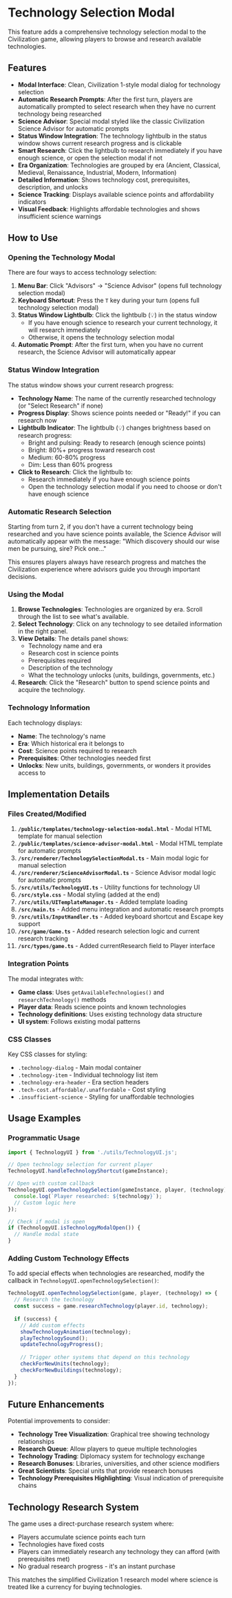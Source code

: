# Technology Selection Modal

This feature adds a comprehensive technology selection modal to the Civilization game, allowing players to browse and research available technologies.

## Features

- **Modal Interface**: Clean, Civilization 1-style modal dialog for technology selection
- **Automatic Research Prompts**: After the first turn, players are automatically prompted to select research when they have no current technology being researched
- **Science Advisor**: Special modal styled like the classic Civilization Science Advisor for automatic prompts
- **Status Window Integration**: The technology lightbulb in the status window shows current research progress and is clickable
- **Smart Research**: Click the lightbulb to research immediately if you have enough science, or open the selection modal if not
- **Era Organization**: Technologies are grouped by era (Ancient, Classical, Medieval, Renaissance, Industrial, Modern, Information)
- **Detailed Information**: Shows technology cost, prerequisites, description, and unlocks
- **Science Tracking**: Displays available science points and affordability indicators
- **Visual Feedback**: Highlights affordable technologies and shows insufficient science warnings

## How to Use

### Opening the Technology Modal

There are four ways to access technology selection:

1. **Menu Bar**: Click "Advisors" → "Science Advisor" (opens full technology selection modal)
2. **Keyboard Shortcut**: Press the `T` key during your turn (opens full technology selection modal)
3. **Status Window Lightbulb**: Click the lightbulb (💡) in the status window
   - If you have enough science to research your current technology, it will research immediately
   - Otherwise, it opens the technology selection modal
4. **Automatic Prompt**: After the first turn, when you have no current research, the Science Advisor will automatically appear

### Status Window Integration

The status window shows your current research progress:

- **Technology Name**: The name of the currently researched technology (or "Select Research" if none)
- **Progress Display**: Shows science points needed or "Ready!" if you can research now
- **Lightbulb Indicator**: The lightbulb (💡) changes brightness based on research progress:
  - Bright and pulsing: Ready to research (enough science points)
  - Bright: 80%+ progress toward research cost
  - Medium: 60-80% progress
  - Dim: Less than 60% progress
- **Click to Research**: Click the lightbulb to:
  - Research immediately if you have enough science points
  - Open the technology selection modal if you need to choose or don't have enough science

### Automatic Research Selection

Starting from turn 2, if you don't have a current technology being researched and you have science points available, the Science Advisor will automatically appear with the message: "Which discovery should our wise men be pursuing, sire? Pick one..."

This ensures players always have research progress and matches the Civilization experience where advisors guide you through important decisions.

### Using the Modal

1. **Browse Technologies**: Technologies are organized by era. Scroll through the list to see what's available.
2. **Select Technology**: Click on any technology to see detailed information in the right panel.
3. **View Details**: The details panel shows:
   - Technology name and era
   - Research cost in science points
   - Prerequisites required
   - Description of the technology
   - What the technology unlocks (units, buildings, governments, etc.)
4. **Research**: Click the "Research" button to spend science points and acquire the technology.

### Technology Information

Each technology displays:
- **Name**: The technology's name
- **Era**: Which historical era it belongs to
- **Cost**: Science points required to research
- **Prerequisites**: Other technologies needed first
- **Unlocks**: New units, buildings, governments, or wonders it provides access to

## Implementation Details

### Files Created/Modified

1. **`/public/templates/technology-selection-modal.html`** - Modal HTML template for manual selection
2. **`/public/templates/science-advisor-modal.html`** - Modal HTML template for automatic prompts
3. **`/src/renderer/TechnologySelectionModal.ts`** - Main modal logic for manual selection
4. **`/src/renderer/ScienceAdvisorModal.ts`** - Science Advisor modal logic for automatic prompts
5. **`/src/utils/TechnologyUI.ts`** - Utility functions for technology UI
6. **`/src/style.css`** - Modal styling (added at the end)
7. **`/src/utils/UITemplateManager.ts`** - Added template loading
8. **`/src/main.ts`** - Added menu integration and automatic research prompts
9. **`/src/utils/InputHandler.ts`** - Added keyboard shortcut and Escape key support
10. **`/src/game/Game.ts`** - Added research selection logic and current research tracking
11. **`/src/types/game.ts`** - Added currentResearch field to Player interface

### Integration Points

The modal integrates with:
- **Game class**: Uses `getAvailableTechnologies()` and `researchTechnology()` methods
- **Player data**: Reads science points and known technologies
- **Technology definitions**: Uses existing technology data structure
- **UI system**: Follows existing modal patterns

### CSS Classes

Key CSS classes for styling:
- `.technology-dialog` - Main modal container
- `.technology-item` - Individual technology list item
- `.technology-era-header` - Era section headers
- `.tech-cost.affordable/.unaffordable` - Cost styling
- `.insufficient-science` - Styling for unaffordable technologies

## Usage Examples

### Programmatic Usage

```typescript
import { TechnologyUI } from './utils/TechnologyUI.js';

// Open technology selection for current player
TechnologyUI.handleTechnologyShortcut(gameInstance);

// Open with custom callback
TechnologyUI.openTechnologySelection(gameInstance, player, (technology) => {
  console.log(`Player researched: ${technology}`);
  // Custom logic here
});

// Check if modal is open
if (TechnologyUI.isTechnologyModalOpen()) {
  // Handle modal state
}
```

### Adding Custom Technology Effects

To add special effects when technologies are researched, modify the callback in `TechnologyUI.openTechnologySelection()`:

```typescript
TechnologyUI.openTechnologySelection(game, player, (technology) => {
  // Research the technology
  const success = game.researchTechnology(player.id, technology);
  
  if (success) {
    // Add custom effects
    showTechnologyAnimation(technology);
    playTechnologySound();
    updateTechnologyProgress();
    
    // Trigger other systems that depend on this technology
    checkForNewUnits(technology);
    checkForNewBuildings(technology);
  }
});
```

## Future Enhancements

Potential improvements to consider:
- **Technology Tree Visualization**: Graphical tree showing technology relationships
- **Research Queue**: Allow players to queue multiple technologies
- **Technology Trading**: Diplomacy system for technology exchange
- **Research Bonuses**: Libraries, universities, and other science modifiers
- **Great Scientists**: Special units that provide research bonuses
- **Technology Prerequisites Highlighting**: Visual indication of prerequisite chains

## Technology Research System

The game uses a direct-purchase research system where:
- Players accumulate science points each turn
- Technologies have fixed costs
- Players can immediately research any technology they can afford (with prerequisites met)
- No gradual research progress - it's an instant purchase

This matches the simplified Civilization 1 research model where science is treated like a currency for buying technologies.
